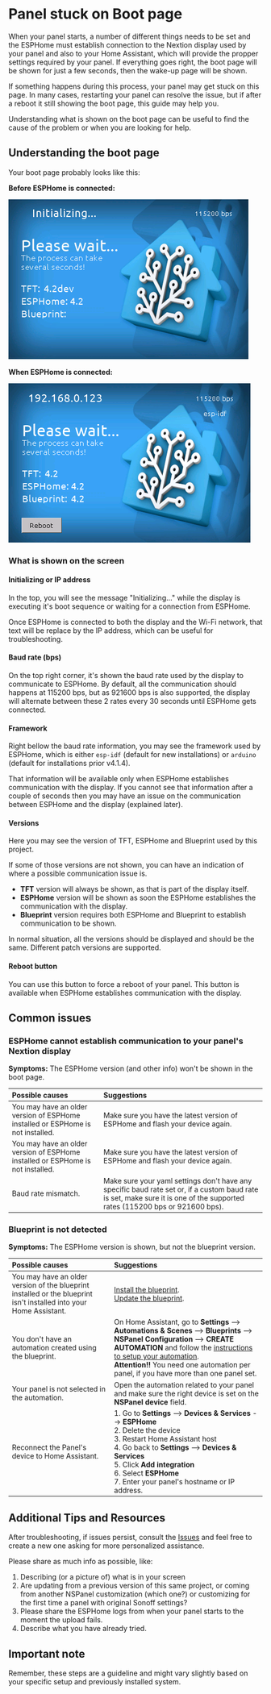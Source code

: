 # Panel stuck on Boot page

When your panel starts, a number of different things needs to be set and the ESPHome must establish connection to the Nextion display used by your panel and also to your Home Assistant, which will provide the propper settings required by your panel.
If everything goes right, the boot page will be shown for just a few seconds, then the wake-up page will be shown.

If something happens during this process, your panel may get stuck on this page.
In many cases, restarting your panel can resolve the issue, but if after a reboot it still showing the boot page, this guide may help you.

Understanding what is shown on the boot page can be useful to find the cause of the problem or when you are looking for help.

## Understanding the boot page

Your boot page probably looks like this:

**Before ESPHome is connected:**

![Boot page Initializing](pics/eu_boot_initializing.png)

**When ESPHome is connected:**

![Boot page with IP](pics/eu_boot_with_ip_address.png)

### What is shown on the screen

#### Initializing or IP address

In the top, you will see the message "Initializing..." while the display is executing it's boot sequence or waiting for a connection from ESPHome.

Once ESPHome is connected to both the display and the Wi-Fi network, that text will be replace by the IP address, which can be useful for troubleshooting.

#### Baud rate (bps)

On the top right corner, it's shown the baud rate used by the display to communicate to ESPHome.
By default, all the communication should happens at 115200 bps, but as 921600 bps is also supported, the display will alternate between these 2 rates every 30 seconds until ESPHome gets connected.

#### Framework

Right bellow the baud rate information, you may see the framework used by ESPHome, which is either `esp-idf` (default for new installations) or `arduino` (default for installations prior v4.1.4).

That information will be available only when ESPHome establishes communication with the display.
If you cannot see that information after a couple of seconds then you may have an issue on the communication between ESPHome and the display (explained later).

#### Versions

Here you may see the version of TFT, ESPHome and Blueprint used by this project.

If some of those versions are not shown, you can have an indication of where a possible communication issue is.

- **TFT** version will always be shown, as that is part of the display itself.
- **ESPHome** version will be shown as soon the ESPHome establishes the communication with the display.
- **Blueprint** version requires both ESPHome and Blueprint to establish communication to be shown.

In normal situation, all the versions should be displayed and should be the same. Different patch versions are supported.

#### Reboot button

You can use this button to force a reboot of your panel. This button is available when ESPHome establishes communication with the display.

## Common issues

### ESPHome cannot establish communication to your panel's Nextion display

**Symptoms:** The ESPHome version (and other info) won't be shown in the boot page.

| Possible causes | Suggestions |
| :-- | :-- |
| You may have an older version of ESPHome installed or ESPHome is not installed. | Make sure you have the latest version of ESPHome and flash your device again. |
| You may have an older version of ESPHome installed or ESPHome is not installed. | Make sure you have the latest version of ESPHome and flash your device again. |
| Baud rate mismatch. | Make sure your yaml settings don't have any specific baud rate set or, if a custom baud rate is set, make sure it is one of the supported rates (115200 bps or 921600 bps). |

### Blueprint is not detected

**Symptoms:** The ESPHome version is shown, but not the blueprint version.

<!-- markdownlint-disable MD013 MD033 -->
| Possible causes | Suggestions |
| :-- | :-- |
| You may have an older version of the blueprint installed or the blueprint isn't installed into your Home Assistant. | [Install the blueprint](https://my.home-assistant.io/redirect/blueprint_import/?blueprint_url=https%3A%2F%2Fgithub.com%2FBlackymas%2FNSPanel_HA_Blueprint%2Fblob%2Fmain%2Fnspanel_blueprint.yaml).<br>[Update the blueprint](howto.md#update-blueprint).|
| You don't have an automation created using the blueprint. | On Home Assistant, go to **Settings** --> **Automations & Scenes** --> **Blueprints** --> **NSPanel Configuration** --> **CREATE AUTOMATION** and follow the [instructions to setup your automation](blueprint.md).<br>**Attention!!** You need one automation per panel, if you have more than one panel set. |
| Your panel is not selected in the automation. | Open the automation related to your panel and make sure the right device is set on the **NSPanel device** field. |
| Reconnect the Panel's device to Home Assistant. | 1. Go to **Settings** --> **Devices & Services** --> **ESPHome**<br>2. Delete the device<br>3. Restart Home Assistant host<br>4. Go back to **Settings** --> **Devices & Services**<br>5. Click **Add integration**<br>6. Select **ESPHome**<br>7. Enter your panel's hostname or IP address.|
<!-- markdownlint-enable MD013 MD033 -->

## Additional Tips and Resources

After troubleshooting, if issues persist, consult the [Issues](https://github.com/Blackymas/NSPanel_HA_Blueprint/issues) and feel free to create a new one asking for more personalized assistance.

Please share as much info as possible, like:
1. Describing (or a picture of) what is in your screen
2. Are updating from a previous version of this same project, or coming from another NSPanel customization (which one?) or customizing for the first time a panel with original Sonoff settings?
3. Please share the ESPHome logs from when your panel starts to the moment the upload fails.
4. Describe what you have already tried.

## Important note

Remember, these steps are a guideline and might vary slightly based on your specific setup and previously installed system.
